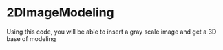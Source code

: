 # 2DImageModeling
Using this code, you will be able to insert a gray scale image and get a 3D base of modeling
